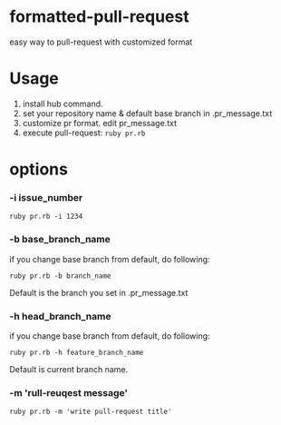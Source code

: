 # formatted-pull-request
easy way to pull-request with customized format

# Usage

1. install hub command.
2. set your repository name & default base branch in .pr_message.txt
3. customize pr format. edit pr_message.txt
3. execute pull-request:  `ruby pr.rb`

# options


### -i issue_number


```
ruby pr.rb -i 1234
```

### -b base_branch_name

if you change base branch from default, do following:

```
ruby pr.rb -b branch_name
```

Default is the branch you set in .pr_message.txt

### -h head_branch_name

if you change base branch from default, do following:

```
ruby pr.rb -h feature_branch_name
```

Default is current branch name.

### -m 'rull-reuqest message'

```
ruby pr.rb -m 'write pull-request title'
```
